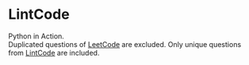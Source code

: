 # LintCode

Python in Action.  
Duplicated questions of [LeetCode](https://oj.leetcode.com/problems/) are excluded. Only unique questions from [LintCode](http://lintcode.com/) are included.  
